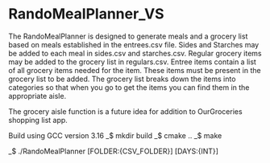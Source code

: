# RandoMealPlanner_VS
The RandoMealPlanner is designed to generate meals and a grocery list based on meals established in the entrees.csv file. Sides and Starches may be added
to each meal in sides.csv and starches.csv. Regular grocery items may be added to the grocery list in regulars.csv. Entree items contain a list of all
grocery items needed for the item. These items must be present in the grocery list to be added. The grocery list breaks down the items into categories
so that when you go to get the items you can find them in the appropriate aisle. 

The grocery aisle function is a future idea for addition to OurGroceries shopping list app.


Build using GCC version 3.16
_$ mkdir build
_$ cmake ..
_$ make

_$ ./RandoMealPlanner [FOLDER:{CSV_FOLDER}] [DAYS:{INT}]
